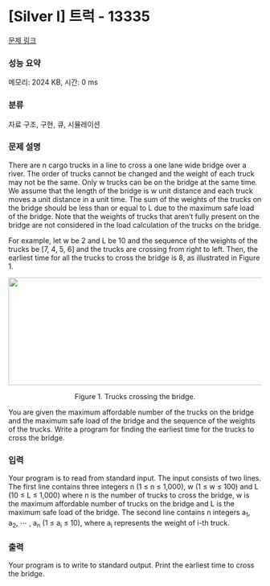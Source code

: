 # [Silver I] 트럭 - 13335 

[문제 링크](https://www.acmicpc.net/problem/13335) 

### 성능 요약

메모리: 2024 KB, 시간: 0 ms

### 분류

자료 구조, 구현, 큐, 시뮬레이션

### 문제 설명

<p>There are n cargo trucks in a line to cross a one lane wide bridge over a river. The order of trucks cannot be changed and the weight of each truck may not be the same. Only w trucks can be on the bridge at the same time. We assume that the length of the bridge is w unit distance and each truck moves a unit distance in a unit time. The sum of the weights of the trucks on the bridge should be less than or equal to L due to the maximum safe load of the bridge. Note that the weights of trucks that aren’t fully present on the bridge are not considered in the load calculation of the trucks on the bridge.</p>

<p>For example, let w be 2 and L be 10 and the sequence of the weights of the trucks be [7, 4, 5, 6] and the trucks are crossing from right to left. Then, the earliest time for all the trucks to cross the bridge is 8, as illustrated in Figure 1.</p>

<p style="text-align: center;"><img alt="" src="https://onlinejudgeimages.s3-ap-northeast-1.amazonaws.com/problem/13335/1.png" style="height:214px; text-align:center; width:664px"></p>

<p style="text-align: center;">Figure 1. Trucks crossing the bridge.</p>

<p>You are given the maximum affordable number of the trucks on the bridge and the maximum safe load of the bridge and the sequence of the weights of the trucks. Write a program for finding the earliest time for the trucks to cross the bridge.</p>

### 입력 

 <p>Your program is to read from standard input. The input consists of two lines. The first line contains three integers n (1 ≤ n ≤ 1,000), w (1 ≤ w ≤ 100) and L (10 ≤ L ≤ 1,000) where n is the number of trucks to cross the bridge, w is the maximum affordable number of trucks on the bridge and L is the maximum safe load of the bridge. The second line contains n integers a<sub>1</sub>, a<sub>2</sub>, ⋯ , a<sub>n</sub> (1 ≤ a<sub>i</sub> ≤ 10), where a<sub>i</sub> represents the weight of i-th truck.</p>

### 출력 

 <p>Your program is to write to standard output. Print the earliest time to cross the bridge. </p>

